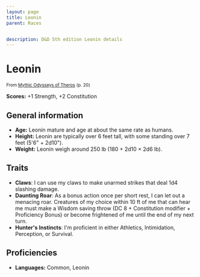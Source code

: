 ```yaml
---
layout: page
title: Leonin
parent: Races


description: D&D 5th edition Leonin details
---
```


# Leonin

<small>From <a target="_blank" href="https://dnd.wizards.com/products/tabletop-games/rpg-products/mythic-odysseys-theros">Mythic Odysseys of Theros</a> (p. 20)</small>

**Scores:** +1 Strength, +2 Constitution

## General information

- **Age:** Leonin mature and age at about the same rate as humans.
- **Height:** Leonin are typically over 6 feet tall, with some standing over 7 feet (5'6" + 2d10").
- **Weight:** Leonin weigh around 250 lb (180 + 2d10 × 2d6 lb).

## Traits

- **Claws**: I can use my claws to make unarmed strikes that deal 1d4 slashing damage.
- **Daunting Roar**: As a bonus action once per short rest, I can let out a menacing roar. Creatures of my choice within 10 ft of me that can hear me must make a Wisdom saving throw (DC 8 + Constitution modifier + Proficiency Bonus) or become frightened of me until the end of my next turn.
- **Hunter's Instincts**: I'm proficient in either Athletics, Intimidation, Perception, or Survival.

## Proficiencies

- **Languages:** Common, Leonin